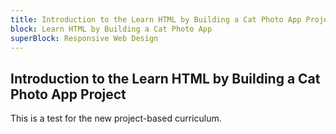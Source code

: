 ```yaml
---
title: Introduction to the Learn HTML by Building a Cat Photo App Project
block: Learn HTML by Building a Cat Photo App
superBlock: Responsive Web Design
---
```


## Introduction to the Learn HTML by Building a Cat Photo App Project

This is a test for the new project-based curriculum.

